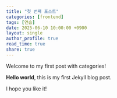 ```yaml
---
title: "첫 번째 포스트"
categories: [frontend]
tags: [연습]
date: 2025-06-10 10:00:00 +0900
layout: single
author_profile: true
read_time: true
share: true
---
```


Welcome to my first post with categories!

**Hello world**, this is my first Jekyll blog post.

I hope you like it!
